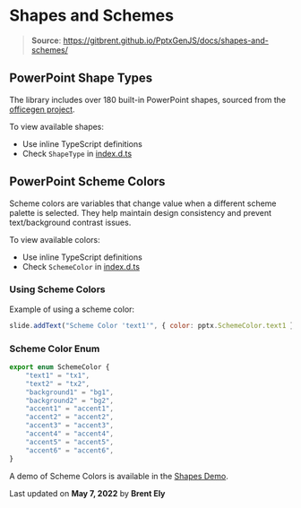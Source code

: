 # Shapes and Schemes

> **Source**: https://gitbrent.github.io/PptxGenJS/docs/shapes-and-schemes/

## PowerPoint Shape Types

The library includes over 180 built-in PowerPoint shapes, sourced from the [officegen project](https://github.com/Ziv-Barber/officegen).

To view available shapes:
- Use inline TypeScript definitions
- Check `ShapeType` in [index.d.ts](https://github.com/gitbrent/PptxGenJS/blob/master/types/index.d.ts)

## PowerPoint Scheme Colors

Scheme colors are variables that change value when a different scheme palette is selected. They help maintain design consistency and prevent text/background contrast issues.

To view available colors:
- Use inline TypeScript definitions
- Check `SchemeColor` in [index.d.ts](https://github.com/gitbrent/PptxGenJS/blob/master/types/index.d.ts)

### Using Scheme Colors

Example of using a scheme color:

```javascript
slide.addText("Scheme Color 'text1'", { color: pptx.SchemeColor.text1 });
```

### Scheme Color Enum

```typescript
export enum SchemeColor {
    "text1" = "tx1",
    "text2" = "tx2",
    "background1" = "bg1",
    "background2" = "bg2",
    "accent1" = "accent1",
    "accent2" = "accent2",
    "accent3" = "accent3",
    "accent4" = "accent4",
    "accent5" = "accent5",
    "accent6" = "accent6",
}
```

A demo of Scheme Colors is available in the [Shapes Demo](https://gitbrent.github.io/PptxGenJS/demo/#shapes).

Last updated on **May 7, 2022** by **Brent Ely**